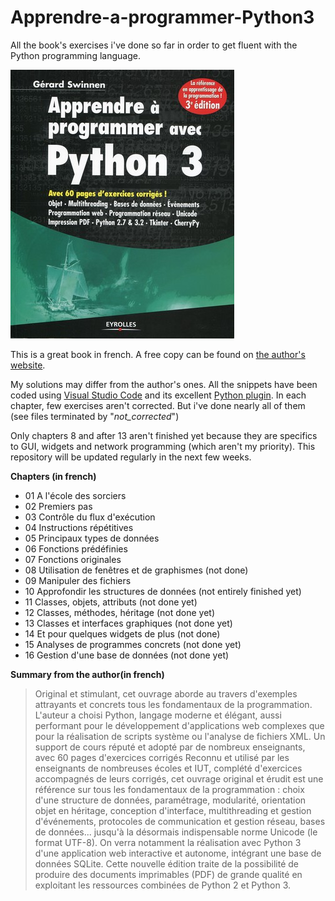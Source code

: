 # Apprendre-a-programmer-Python3
All the book's exercises i've done so far in order to get fluent with the Python programming language.

![FrontpageMaster's degree](https://github.com/obrunet/Apprendre-a-programmer-Python3/blob/master/book_frontpage.jpg)

This is a great book in french. A free copy can be found on [the author's website](http://inforef.be/swi/download/apprendre_python3.pdf).

My solutions may differ from the author's ones. All the snippets have been coded using [Visual Studio Code](https://code.visualstudio.com) and its excellent [Python plugin](https://marketplace.visualstudio.com/items?itemName=ms-python.python).
In each chapter, few exercises aren't corrected. But i've done nearly all of them (see files terminated by "_not_corrected_")

Only chapters 8 and after 13 aren't finished yet because they are specifics to GUI, widgets and network programming (which aren't my priority). This repository will be updated regularly in the next few weeks.

__Chapters (in french)__
* 01 A l'école des sorciers
* 02 Premiers pas
* 03 Contrôle du flux d'exécution
* 04 Instructions répétitives
* 05 Principaux types de données
* 06 Fonctions prédéfinies
* 07 Fonctions originales
* 08 Utilisation de fenêtres et de graphismes (not done)
* 09 Manipuler des fichiers
* 10 Approfondir les structures de données (not entirely finished yet)
* 11 Classes, objets, attributs (not done yet)
* 12 Classes, méthodes, héritage (not done yet)
* 13 Classes et interfaces graphiques (not done yet)
* 14 Et pour quelques widgets de plus (not done)
* 15 Analyses de programmes concrets (not done yet)
* 16 Gestion d'une base de données (not done yet)

__Summary from the author(in french)__
>Original et stimulant, cet ouvrage aborde au travers d'exemples attrayants et concrets tous les fondamentaux de la programmation. L'auteur a choisi Python, langage moderne et élégant, aussi performant pour le développement d'applications web complexes que pour la réalisation de scripts système ou l'analyse de fichiers XML. Un support de cours réputé et adopté par de nombreux enseignants, avec 60 pages d'exercices corrigés Reconnu et utilisé par les enseignants de nombreuses écoles et IUT, complété d'exercices accompagnés de leurs corrigés, cet ouvrage original et érudit est une référence sur tous les fondamentaux de la programmation : choix d'une structure de données, paramétrage, modularité, orientation objet en héritage, conception d'interface, multithreading et gestion d'événements, protocoles de communication et gestion réseau, bases de données... jusqu'à la désormais indispensable norme Unicode (le format UTF-8). On verra notamment la réalisation avec Python 3 d'une application web interactive et autonome, intégrant une base de données SQLite. Cette nouvelle édition traite de la possibilité de produire des documents imprimables (PDF) de grande qualité en exploitant les ressources combinées de Python 2 et Python 3.
